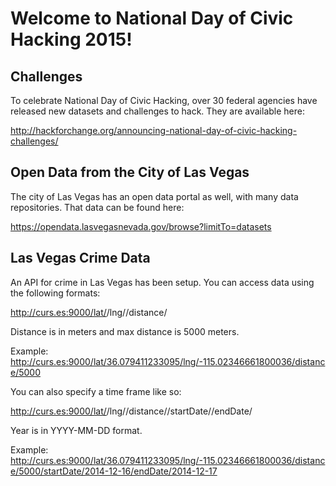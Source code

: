 # Welcome to National Day of Civic Hacking 2015!   

## Challenges

To celebrate National Day of Civic Hacking, over 30 federal agencies have released new datasets and challenges to hack.  They are available here: 

http://hackforchange.org/announcing-national-day-of-civic-hacking-challenges/

## Open Data from the City of Las Vegas

The city of Las Vegas has an open data portal as well, with many data repositories.  That data can be found here: 

https://opendata.lasvegasnevada.gov/browse?limitTo=datasets

## Las Vegas Crime Data

An API for crime in Las Vegas has been setup.  You can access data using the following formats:

http://curs.es:9000/lat/<latitude>/lng/<longitude>/distance/<distance>

Distance is in meters and max distance is 5000 meters.

Example: http://curs.es:9000/lat/36.079411233095/lng/-115.02346661800036/distance/5000

You can also specify a time frame like so:

http://curs.es:9000/lat/<latitude>/lng/<longitude>/distance/<distance>/startDate/<start date>/endDate/<end date>

Year is in YYYY-MM-DD format.

Example: http://curs.es:9000/lat/36.079411233095/lng/-115.02346661800036/distance/5000/startDate/2014-12-16/endDate/2014-12-17




